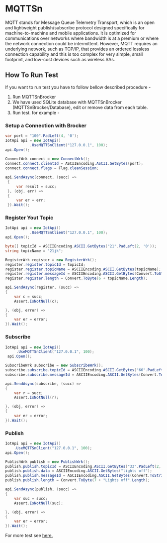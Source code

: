 ﻿# MQTTSn
MQTT stands for Message Queue Telemetry Transport, which is an open and lightweight publish/subscribe protocol designed specifically for 
machine-to-machine and mobile applications. It is optimized for communications over networks where bandwidth is at a premium or where the 
network connection could be intermittent. However, MQTT requires an underlying network, such as TCP/IP, that provides an ordered lossless 
connection capability and this is too complex for very simple, small footprint, and low-cost devices such as wireless SAs.

## How To Run Test
If you want to run test you have to follow bellow described procedure -
1. Run MQTTSnBrocker 
2. We have used SQLite database with MQTTSnBrocker (MQTTSnBrocker/Database), edit or remove data from each table.
3. Run test. for example -

###  Setup a Connection with Brocker
```C#
var port = "100".PadLeft(4, '0');
IotApi api = new IotApi()
           .UseMQTTSnClient("127.0.0.1", 100);
api.Open();
     
ConnectWrk connect = new ConnectWrk();
connect.connect.clientId = ASCIIEncoding.ASCII.GetBytes(port);
connect.connect.flags = Flag.cleanSession;

api.SendAsync(connect, (succ) =>
 {
     var result = succ;
 }, (obj, err) =>
 {
     var er = err;
 }).Wait();
```
### Register Yout Topic
```C#
IotApi api = new IotApi()
           .UseMQTTSnClient("127.0.0.1", 100);
api.Open();

byte[] topicId = ASCIIEncoding.ASCII.GetBytes("21".PadLeft(2, '0'));
string topicName = "21jk";

RegisterWrk register = new RegisterWrk();
register.register.topicId = topicId;
register.register.topicName = ASCIIEncoding.ASCII.GetBytes(topicName);
register.register.messageId = ASCIIEncoding.ASCII.GetBytes(Convert.ToString(regId).PadLeft(2, '0'));
register.register.length = Convert.ToByte(6 + topicName.Length);

api.SendAsync(register, (succ) =>
{
    var c = succ;
    Assert.IsNotNull(c);

}, (obj, error) =>
{
    var er = error;
}).Wait();
```

### Subscribe 
```C#
IotApi api = new IotApi()
     .UseMQTTSnClient("127.0.0.1", 100);
 api.Open();

SubscribeWrk subscribe = new SubscribeWrk();
subscribe.subscribe.topicId = ASCIIEncoding.ASCII.GetBytes("66".PadLeft(2, '0'));
subscribe.subscribe.messageId = ASCIIEncoding.ASCII.GetBytes(Convert.ToString(subID).PadLeft(2, '0'));

api.SendAsync(subscribe, (succ) =>
{
    var r = succ;
    Assert.IsNotNull(r);

}, (obj, error) =>
{
    var er = error;
}).Wait();
```
### Publish 
```C#
IotApi api = new IotApi()
    .UseMQTTSnClient("127.0.0.1", 100);
api.Open();

PublishWrk publish = new PublishWrk();
publish.publish.topicId = ASCIIEncoding.ASCII.GetBytes("33".PadLeft(2, '0')); ;
publish.publish.data = ASCIIEncoding.ASCII.GetBytes("lights off");
publish.publish.messageId = ASCIIEncoding.ASCII.GetBytes(Convert.ToString(pubId).PadLeft(2, '0'));
publish.publish.length = Convert.ToByte(7 + "Lights off".Length);

api.SendAsync(publish, (succ) =>
{
    var suc = succ;
    Assert.IsNotNull(suc);

}, (obj, error) =>
{
    var er = error;
}).Wait();
```

For more test see [here.](https://github.com/UniversityOfAppliedSciencesFrankfurt/SmartWorld/blob/netcore-dev/IotApi/tests/MQTTsnClientUnitTest/UnitTest1.cs)
